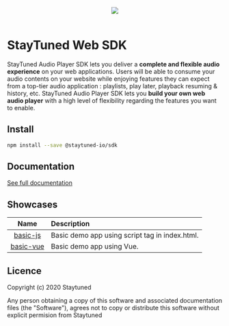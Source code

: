 <div align="center">
  <img src="https://storage.staytuned.io/staytuned/logo-staytuned.svg">
</div>
<br>

# StayTuned Web SDK
StayTuned Audio Player SDK lets you deliver a **complete and flexible audio experience** on your web applications. Users will be able to consume your audio contents on your website while enjoying features they can expect from a top-tier audio application : playlists, play later, playback resuming & history, etc. StayTuned Audio Player SDK lets you **build your own web audio player** with a high level of flexibility regarding the features you want to enable.

## Install

```bash
npm install --save @staytuned-io/sdk
```

## Documentation
[See full documentation](https://doc.staytuned.io/)

## Showcases
|                                          Name                                                  |                   Description                  |
| :--------------------------------------------------------------------------------------------: | :--------------------------------------------- |
| [basic-js](https://github.com/StayTunedAds/staytuned-web-sdk/tree/master/showcases/basic-js)   | Basic demo app using script tag in index.html. |
| [basic-vue](https://github.com/StayTunedAds/staytuned-web-sdk/tree/master/showcases/basic-vue) | Basic demo app using Vue.                      |


## Licence
Copyright (c) 2020 Staytuned

Any person obtaining a copy of this software and associated documentation
files (the "Software"), agrees not to copy or distribute this software without
explicit permision from Staytuned
